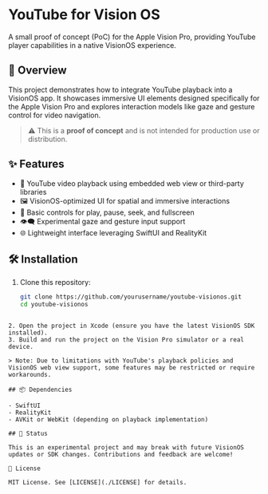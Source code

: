 # YouTube for Vision OS

A small proof of concept (PoC) for the Apple Vision Pro, providing YouTube player capabilities in a native VisionOS experience.

## 🚀 Overview

This project demonstrates how to integrate YouTube playback into a VisionOS app. It showcases immersive UI elements designed specifically for the Apple Vision Pro and explores interaction models like gaze and gesture control for video navigation.

> ⚠️ This is a **proof of concept** and is not intended for production use or distribution.

## ✨ Features

- 🎥 YouTube video playback using embedded web view or third-party libraries  
- 🖼️ VisionOS-optimized UI for spatial and immersive interactions  
- 🧭 Basic controls for play, pause, seek, and fullscreen  
- 👁️‍🗨️ Experimental gaze and gesture input support  
- 🌐 Lightweight interface leveraging SwiftUI and RealityKit

## 🛠️ Installation

1. Clone this repository:

   ```bash
   git clone https://github.com/yourusername/youtube-visionos.git
   cd youtube-visionos
  ```

2. Open the project in Xcode (ensure you have the latest VisionOS SDK installed).
3. Build and run the project on the Vision Pro simulator or a real device.

> Note: Due to limitations with YouTube's playback policies and VisionOS web view support, some features may be restricted or require workarounds.

## 📦 Dependencies

- SwiftUI
- RealityKit
- AVKit or WebKit (depending on playback implementation)

## 🧪 Status

This is an experimental project and may break with future VisionOS updates or SDK changes. Contributions and feedback are welcome!

📄 License

MIT License. See [LICENSE](./LICENSE] for details.
